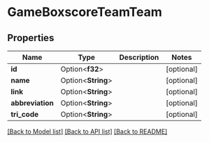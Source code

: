 # GameBoxscoreTeamTeam

## Properties

Name | Type | Description | Notes
------------ | ------------- | ------------- | -------------
**id** | Option<**f32**> |  | [optional]
**name** | Option<**String**> |  | [optional]
**link** | Option<**String**> |  | [optional]
**abbreviation** | Option<**String**> |  | [optional]
**tri_code** | Option<**String**> |  | [optional]

[[Back to Model list]](../README.md#documentation-for-models) [[Back to API list]](../README.md#documentation-for-api-endpoints) [[Back to README]](../README.md)


